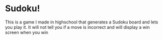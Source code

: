 # Sudoku!
This is a game I made in highschool that generates a Sudoku board and lets you play it.
It will not tell you if a move is incorrect and will display a win screen when you win
